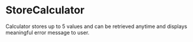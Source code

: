 # StoreCalculator
Calculator stores up to 5 values and can be retrieved anytime and displays meaningful error message to user.
